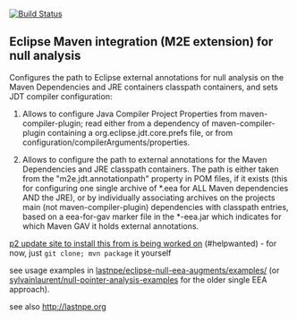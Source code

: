 [![Build Status](https://travis-ci.org/lastnpe/eclipse-external-annotations-m2e-plugin.svg)](https://travis-ci.org/lastnpe/eclipse-external-annotations-m2e-plugin)

Eclipse Maven integration (M2E extension) for null analysis
----

Configures the path to Eclipse external annotations for null analysis on the Maven Dependencies and JRE containers classpath containers, and sets JDT compiler configuration:

1. Allows to configure Java Compiler Project Properties from maven-compiler-plugin; read either from a dependency of maven-compiler-plugin containing a org.eclipse.jdt.core.prefs file, or from configuration/compilerArguments/properties.

2. Allows to configure the path to external annotations for the Maven Dependencies and JRE classpath containers.  The path is either taken from the &quot;m2e.jdt.annotationpath&quot; property in POM files, if it exists (this for configuring one single archive of *.eea for ALL Maven dependencies AND the JRE), or by individually associating archives on the projects main (not maven-compiler-plugin) dependencies with classpath entries, based on a eea-for-gav marker file in the *-eea.jar which indicates for which Maven GAV it holds external annotations.



[p2 update site to install this from is being worked on](https://github.com/lastnpe/eclipse-external-annotations-m2e-plugin/issues/6) (#helpwanted) - for now, just `git clone; mvn package` it yourself

see usage examples in [lastnpe/eclipse-null-eea-augments/examples/](https://github.com/lastnpe/eclipse-null-eea-augments/tree/master/examples/maven) (or [sylvainlaurent/null-pointer-analysis-examples](https://github.com/sylvainlaurent/null-pointer-analysis-examples/tree/master/with-external-annotations) for the older single EEA approach).

see also http://lastnpe.org
